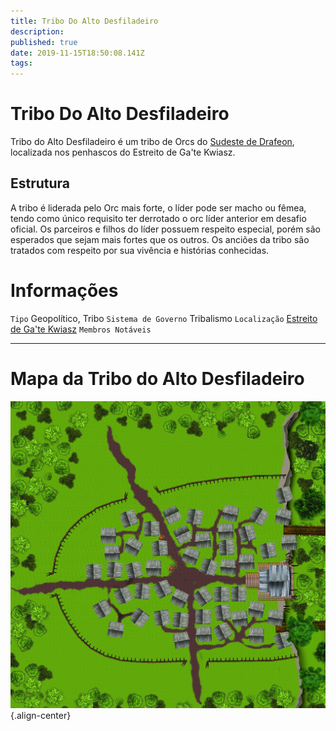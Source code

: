 ```yaml
---
title: Tribo Do Alto Desfiladeiro
description: 
published: true
date: 2019-11-15T18:50:08.141Z
tags: 
---
```


<!-- SUBTITLE: Visão geral sobre Tribo Do Alto Desfiladeiro -->

# Tribo Do Alto Desfiladeiro
Tribo do Alto Desfiladeiro é um tribo de Orcs do [Sudeste de Drafeon](http://localhost/lugares/plano-material/drafeon/sudeste-de-drafeon#sudeste-de-drafeon), localizada nos penhascos do Estreito de Ga'te Kwiasz.

## Estrutura
A tribo é liderada pelo Orc mais forte, o líder pode ser macho ou fêmea, tendo como único requisito ter derrotado o orc líder anterior em desafio oficial. Os parceiros e filhos do líder possuem respeito especial, porém são esperados que sejam mais fortes que os outros.   Os anciões da tribo são tratados com respeito por sua vivência e histórias conhecidas.

# Informações
`Tipo` Geopolítico, Tribo
`Sistema de Governo` Tribalismo
`Localização` [Estreito de Ga'te Kwiasz](http://localhost/en/lugares/plano-material/drafeon/sudeste-de-drafeon/estreito-de-gate-kwiasz)
`Membros Notáveis`

-----

# Mapa da Tribo do Alto Desfiladeiro
![tribo_alto_desfiladeiro_(82x80)_25px-i.jpg](/uploads/mapas/tribo_alto_desfiladeiro_(82x80)_25px-i.jpg){.align-center}
